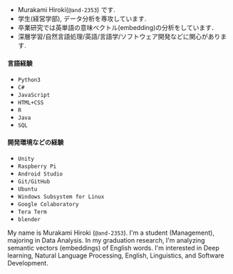 
- Murakami Hiroki(`@and-2353`) です.
- 学生(経営学部), データ分析を専攻しています.
- 卒業研究では英単語の意味ベクトル(embedding)の分析をしています．
- 深層学習/自然言語処理/英語/言語学/ソフトウェア開発などに関心があります.

#### 言語経験
- `Python3`
- `C#`
- `JavaScript`
- `HTML+CSS`
- `R`
- `Java`
- `SQL` 

#### 開発環境などの経験
- `Unity`
- `Raspberry Pi`
- `Android Studio`
- `Git/GitHub`
- `Ubuntu`
- `Windows Subsystem for Linux`
- `Google Colaboratory`
- `Tera Term`
- `blender`

My name is Murakami Hiroki (`@and-2353`).
I'm a student (Management), majoring in Data Analysis.
In my graduation research, I'm analyzing semantic vectors (embeddings) of English words.
I'm interested in Deep learning, Natural Language Processing, English, Linguistics, and Software Development.


<!---
and-2353/and-2353 is a ✨ special ✨ repository because its `README.md` (this file) appears on your GitHub profile.
You can click the Preview link to take a look at your changes.
--->
